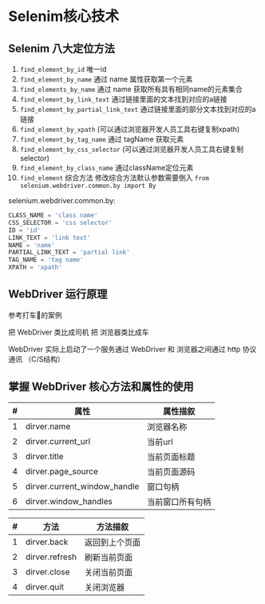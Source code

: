 # Selenim核心技术

## Selenim 八大定位方法

1. `find_element_by_id` 唯一id
1. `find_element_by_name` 通过 name 属性获取第一个元素
1. `find_elements_by_name` 通过 name 获取所有具有相同name的元素集合
1. `find_element_by_link_text` 通过链接里面的文本找到对应的a链接
1. `find_element_by_partial_link_text` 通过链接里面的部分文本找到对应的a链接
1. `find_element_by_xpath` (可以通过浏览器开发人员工具右键复制xpath)
1. `find_element_by_tag_name` 通过 tagName 获取元素
1. `find_element_by_css_selector` (可以通过浏览器开发人员工具右键复制selector)
1. `find_element_by_class_name` 通过className定位元素
1. `find_element` 综合方法 修改综合方法默认参数需要倒入 `from selenium.webdriver.common.by import By`

selenium.webdriver.common.by:

```python
CLASS_NAME = 'class name'
CSS_SELECTOR = 'css selector'
ID = 'id'
LINK_TEXT = 'link text'
NAME = 'name'
PARTIAL_LINK_TEXT = 'partial link'
TAG_NAME = 'tag name'
XPATH = 'xpath'
```

## WebDriver 运行原理

参考打车🚖的案例

把 WebDriver 类比成司机
把 浏览器类比成车


WebDriver 实际上启动了一个服务通过 WebDriver 和 浏览器之间通过 http 协议通讯 （C/S结构）

## 掌握 WebDriver 核心方法和属性的使用

| # | 属性 | 属性描叙 |
|----|----|----|
| 1 | dirver.name | 浏览器名称 |
| 2 | dirver.current_url | 当前url |
| 3 | dirver.title | 当前页面标题 |
| 4 | dirver.page_source | 当前页面源码 |
| 5 | dirver.current_window_handle | 窗口句柄 |
| 6 | dirver.window_handles | 当前窗口所有句柄 |



| # | 方法 | 方法描叙 |
|----|----|----|
| 1 | dirver.back | 返回到上个页面 |
| 2 | dirver.refresh | 刷新当前页面 |
| 3 | dirver.close | 关闭当前页面 |
| 4 | dirver.quit | 关闭浏览器 |
